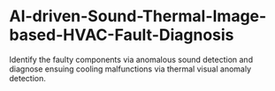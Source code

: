 # AI-driven-Sound-Thermal-Image-based-HVAC-Fault-Diagnosis
Identify the faulty components via anomalous sound detection and diagnose ensuing cooling malfunctions via thermal visual anomaly detection.
